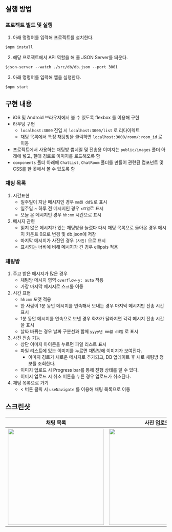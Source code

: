 ## 실행 방법
### 프로젝트 빌드 및 실행
1. 아래 명령어를 입력해 프로젝트를 설치한다.
```
$npm install
```
2. 해당 프로젝트에서 API 역할을 해 줄 JSON Server를 띄운다.

```
$json-server --watch ./src/db/db.json --port 3001
```
3. 아래 명령어를 입력해 앱을 실행한다.
```
$npm start
```
## 구현 내용
- iOS 및 Android 브라우저에서 볼 수 있도록 flexbox 를 이용해 구현
- 라우팅 구현
    - `localhost:3000` 진입 시 `localhost:3000/list` 로 리다이렉트
    - 채팅 목록에서 특정 채팅방을 클릭하면 `localhost:3000/room/:room_id` 로 이동
- 프로젝트에서 사용하는 채팅방 썸네일 및 전송용 이미지는 `public/images` 폴더 아래에 넣고, 절대 경로로 이미지를 로드해오록 함
- `components` 폴더 아래에 `ChatList`, `ChatRoom` 폴더를 만들어 관련된 컴포넌트 및 CSS를 한 곳에서 볼 수 있도록 함
### 채팅 목록
1. 시간표현
    - 일주일이 지난 메시지인 경우 `mm월 dd일`로 표시
    - 일주일 ~ 하루 전 메시지인 경우 `x요일`로 표시
    - 오늘 온 메시지인 경우 `hh:mm` 시간으로 표시
2. 메시지 관련
    - 읽지 않은 메시지가 있는 채팅방을 눌렀다 다시 채팅 목록으로 돌아온 경우 메시지 카운트 0으로 변경 및 db.json에 저장
    - 마지막 메시지가 사진인 경우 `(사진)` 으로 표시
    - 표시되는 너비에 비해 메시지가 긴 경우 ellipsis 적용

### 채팅방
1. 주고 받은 메시지가 많은 경우
    - 채팅방 메시지 영역 `overflow-y: auto` 적용
    - 가장 마지막 메시지로 스크롤 이동
2. 시간 표현
    -  `hh:mm` 포맷 적용
    -  한 사람이 1분 동안 메시지를 연속해서 보내는 경우 마지막 메시지만 전송 시간 표시
    -  1분 동안 메시지를 연속으로 보낸 경우 화자가 달라지면 각각 메시지 전송 시간을 표시
    -  날짜 바뀌는 경우 날짜 구분선과 함께 `yyyy년 mm월 dd일` 로 표시
3. 사진 전송 기능
    - 상단 이미지 아이콘을 누르면 파일 리스트 표시
    - 파일 리스트에 있는 이미지를 누르면 채팅방에 이미지가 보여진다.
        - 이미지 경로가 새로운 메시지로 추가되고, DB 업데이트 후 새로 채팅방 정보를 조회한다.
    - 이미지 업로드 시 Progress bar를 통해 진행 상태를 알 수 있다.
    - 이미지 업로드 시 취소 버튼을 누른 경우 업로드가 취소된다.
4. 채팅 목록으로 가기
    - < 버튼 클릭 시 `useNavigate` 를 이용해 채팅 목록으로 이동

## 스크린샷
|채팅 목록|사진 업로드|메시지 전송|
|:-:|:-:|:-:|
|<img src="https://user-images.githubusercontent.com/11264094/143612617-3dedee3a-8c7d-41f5-a94b-97b01495b537.png" width="300" />|<img src="https://user-images.githubusercontent.com/11264094/143612697-0708f2ee-7e80-471c-9fba-28cfc352337f.png" width="300" />|<img src="https://user-images.githubusercontent.com/11264094/143612771-d0a72431-94ab-4957-b537-55fcaea41907.png" width="300" />|
